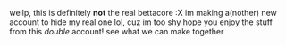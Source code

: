 wellp, this is definitely **not** the real bettacore :X
im making a(nother) new account to hide my real one lol, cuz im too shy
hope you enjoy the stuff from this *double* account!
see what we can make together
